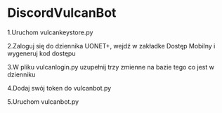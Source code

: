 # DiscordVulcanBot

1.Uruchom vulcankeystore.py

2.Zaloguj się do dziennika UONET+, wejdź w zakładke Dostęp Mobilny i wygeneruj kod dostępu

3.W pliku vulcanlogin.py uzupełnij trzy zmienne na bazie tego co jest w dzienniku

4.Dodaj swój token do vulcanbot.py

5.Uruchom vulcanbot.py
